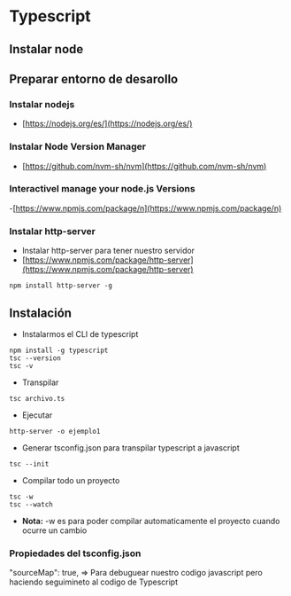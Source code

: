 # Typescript
## Instalar node

## Preparar entorno de desarollo

### Instalar nodejs
- [https://nodejs.org/es/](https://nodejs.org/es/)

### Instalar Node Version Manager
- [https://github.com/nvm-sh/nvm](https://github.com/nvm-sh/nvm)

### Interactivel manage your node.js Versions
-[https://www.npmjs.com/package/n](https://www.npmjs.com/package/n)

### Instalar http-server

- Instalar http-server para tener nuestro servidor
- [https://www.npmjs.com/package/http-server](https://www.npmjs.com/package/http-server)
```
npm install http-server -g
```

## Instalación
- Instalarmos el CLI de typescript
```
npm install -g typescript
tsc --version
tsc -v
```

- Transpilar
```
tsc archivo.ts
```
- Ejecutar
```
http-server -o ejemplo1
```

- Generar tsconfig.json para transpilar typescript a javascript
```
tsc --init
```

- Compilar todo un proyecto 
```
tsc -w
tsc --watch
```
- **Nota:** -w es para poder compilar automaticamente el proyecto cuando ocurre un cambio
### Propiedades del tsconfig.json
"sourceMap": true,  => Para debuguear nuestro codigo javascript pero haciendo seguimineto al codigo de Typescript




